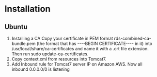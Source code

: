 <h1> Installation </h1>

<h2>Ubuntu</h2>
<ol>
<li>Installing a CA
Copy your certificate in PEM format rds-combined-ca-bundle.pem (the format that has ----BEGIN CERTIFICATE---- in it) into /usr/local/share/ca-certificates and name it with a .crt file extension.
Then run sudo update-ca-certificates.</li>
<li>Сopy context.xml from resources into Tomcat7.</li>
<li> Add Inbound rule for Tomcat7 server IP on Amazon AWS. Now all inbound 0.0.0.0/0 is listening</li>
</ol>
